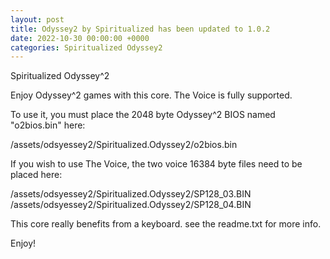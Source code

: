 ```yaml
---
layout: post
title: Odyssey2 by Spiritualized has been updated to 1.0.2
date: 2022-10-30 00:00:00 +0000
categories: Spiritualized Odyssey2
---
```

Spiritualized Odyssey^2

Enjoy Odyssey^2 games with this core.  The Voice is fully supported.

To use it, you must place the 2048 byte Odyssey^2 BIOS named "o2bios.bin" here:

/assets/odsyessey2/Spiritualized.Odyssey2/o2bios.bin

If you wish to use The Voice, the two voice 16384 byte files need to be placed here:

/assets/odsyessey2/Spiritualized.Odyssey2/SP128_03.BIN
/assets/odsyessey2/Spiritualized.Odyssey2/SP128_04.BIN

This core really benefits from a keyboard.  see the readme.txt for more info.

Enjoy!
